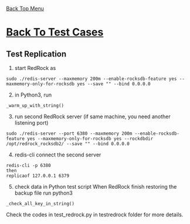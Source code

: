 [Back Top Menu](../README.md) 

# [Back To Test Cases](test_en.md)

## Test Replication

1. start RedRock as
```
sudo ./redis-server --maxmemory 200m --enable-rocksdb-feature yes --maxmemory-only-for-rocksdb yes --save "" --bind 0.0.0.0
```
2. in Python3, run
```
_warm_up_with_string()
```
3. run second RedRock server (if same machine, you need another listening port)
```
sudo ./redis-server --port 6380 --maxmemory 200m --enable-rocksdb-feature yes --maxmemory-only-for-rocksdb yes --rockdbdir /opt/redrock_rocksdb2/ --save "" --bind 0.0.0.0
```
4. redis-cli connect the second server
```
redis-cli -p 6380
then
replicaof 127.0.0.1 6379
```
5. check data in Python test script
When RedRock finish restoring the backup file
run python3 
```
_check_all_key_in_string()
```

Check the codes in test_redrock.py in testredrock folder for more details.